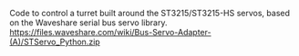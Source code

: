 Code to control a turret built around the ST3215/ST3215-HS servos, based on the Waveshare serial bus servo library. https://files.waveshare.com/wiki/Bus-Servo-Adapter-(A)/STServo_Python.zip
